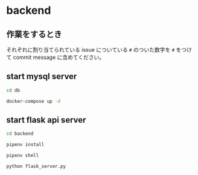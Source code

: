 # backend

## 作業をするとき

それぞれに割り当てられている issue についている `#` のついた数字を `#` をつけて commit message に含めてください。

## start mysql server

```bash
cd db

docker-compose up -d
```

## start flask api server

```bash
cd backend

pipenv install

pipenv shell

python flask_server.py
```
